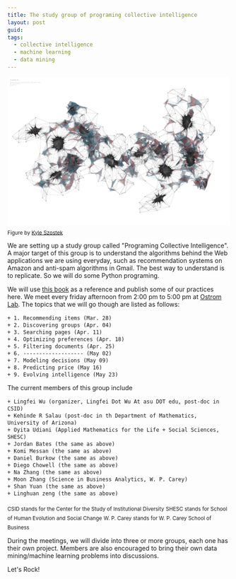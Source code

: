 ```yaml
---
title: The study group of programing collective intelligence
layout: post
guid: 
tags:
  - collective intelligence
  - machine learning
  - data mining
---
```



![bell](/media/files/2014-03-20-The-study-group-of-programing-collective-intelligence/swarmnetwork.jpg)
<sub>Figure by [Kyle Szostek](http://f12arc451.wordpress.com/category/kyle-szostek/)</sub>

We are setting up a study group called "Programing Collective Intelligence". A major target of this group is to understand the algorithms behind the Web applications we are using everyday, such as recommendation systems on Amazon and anti-spam algorithms in Gmail. The best way to understand is to replicate. So we will do some Python programing. 

We will use [this book](http://shop.oreilly.com/product/9780596529321.do) as a reference and publish some of our practices here. We meet every friday afternoon from 2:00 pm to 5:00 pm at [Ostrom Lab](https://csid.asu.edu/ostrom-lab/elinor-ostrom-multi-method-lab). The topics that we will go though are listed as follows:

	+ 1. Recommending items (Mar. 28)
	+ 2. Discovering groups (Apr. 04)
	+ 3. Searching pages (Apr. 11)
	+ 4. Optimizing preferences (Apr. 18)
	+ 5. Filtering documents (Apr. 25)
	+ 6. ------------------- (May 02)
	+ 7. Modeling decisions (May 09)
	+ 8. Predicting price (May 16)
	+ 9. Evolving intelligence (May 23)

The current members of this group include

	+ Lingfei Wu (organizer, Lingfei Dot Wu At asu DOT edu, post-doc in CSID)
	+ Kehinde R Salau (post-doc in th Department of Mathematics, University of Arizona)
	+ Oyita Udiani (Applied Mathematics for the Life + Social Sciences, SHESC)
	+ Jordan Bates (the same as above)
	+ Komi Messan (the same as above)
	+ Daniel Burkow (the same as above)
	+ Diego Chowell (the same as above)
	+ Na Zhang (the same as above)
	+ Moon Zhang (Science in Business Analytics, W. P. Carey)
	+ Shan Yuan (the same as above)
	+ Linghuan zeng (the same as above)

<sub>CSID stands for the Center for the Study of Institutional Diversity</sub>
<sub>SHESC stands for School of Human Evolution and Social Change</sub>
<sub>W. P. Carey stands for W. P. Carey School of Business</sub>

During the meetings, we will divide into three or more groups, each one has their own project. Members are also encouraged to bring their own data mining/machine learning problems into discussions.  

Let's Rock!


